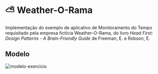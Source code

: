 # ⛅ Weather-O-Rama

Implementação do exemplo de aplicativo de Monitoramento do Tempo requisitado pela empresa fictícia Weather-O-Rama, 
do livro *Head First: Design Patterns - A Brain-Friendly Guide* de Freeman, E. e Robson, E.

## Modelo
![modelo-exercicio](https://user-images.githubusercontent.com/50798315/133943356-a6a3bb0a-01a1-4af8-97ec-bfb53d80a1c3.png)
